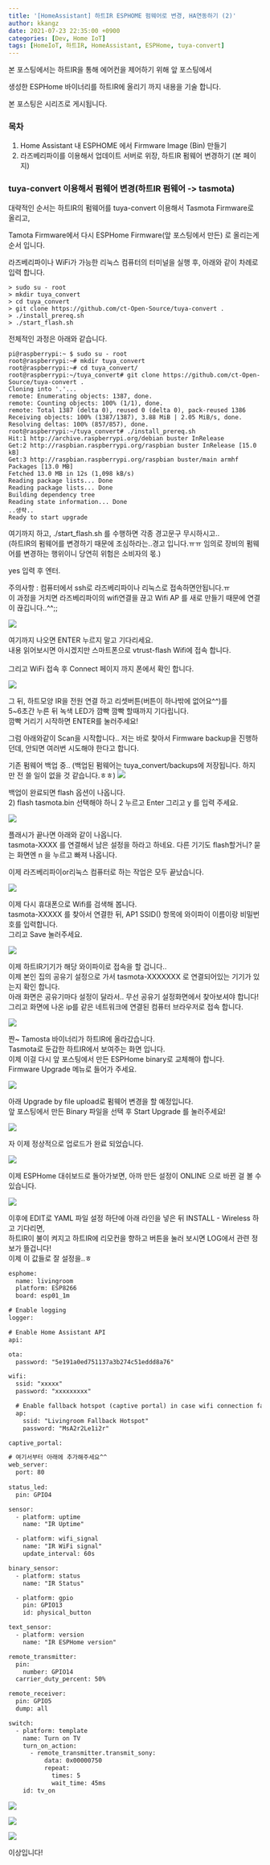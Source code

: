 ```yaml
---
title: '[HomeAssistant] 하트IR ESPHOME 펌웨어로 변경, HA연동하기 (2)'
author: kkangz
date: 2021-07-23 22:35:00 +0900
categories: [Dev, Home IoT]
tags: [HomeIoT, 하트IR, HomeAssistant, ESPHome, tuya-convert]
---
```


본 포스팅에서는 하트IR을 통해 에어컨을 제어하기 위해 앞 포스팅에서 

생성한 ESPHome 바이너리를 하트IR에 올리기 까지 내용을 기술 합니다.


본 포스팅은 시리즈로 게시됩니다. 

### 목차

1. Home Assistant 내 ESPHOME 에서 Firmware Image (Bin) 만들기
2. 라즈베리파이를 이용해서 업데이트 서버로 위장, 하트IR 펌웨어 변경하기 (본 페이지)


### tuya-convert 이용해서 펌웨어 변경(하트IR 펌웨어 -> tasmota)

대략적인 순서는 하트IR의 펌웨어를 tuya-convert 이용해서 Tasmota Firmware로 올리고,

Tamota Firmware에서 다시 ESPHome Firmware(앞 포스팅에서 만든) 로 올리는게 순서 입니다.

라즈베리파이나 WiFi가 가능한 리눅스 컴퓨터의 터미널을 실행 후, 
아래와 같이 차례로 입력 합니다.

```console
> sudo su - root
> mkdir tuya_convert
> cd tuya_convert
> git clone https://github.com/ct-Open-Source/tuya-convert .
> ./install_prereq.sh
> ./start_flash.sh
```
전체적인 과정은 아래와 같습니다.

```console
pi@raspberrypi:~ $ sudo su - root
root@raspberrypi:~# mkdir tuya_convert
root@raspberrypi:~# cd tuya_convert/
root@raspberrypi:~/tuya_convert# git clone https://github.com/ct-Open-Source/tuya-convert .
Cloning into '.'...
remote: Enumerating objects: 1387, done.
remote: Counting objects: 100% (1/1), done.
remote: Total 1387 (delta 0), reused 0 (delta 0), pack-reused 1386
Receiving objects: 100% (1387/1387), 3.88 MiB | 2.05 MiB/s, done.
Resolving deltas: 100% (857/857), done.
root@raspberrypi:~/tuya_convert# ./install_prereq.sh
Hit:1 http://archive.raspberrypi.org/debian buster InRelease
Get:2 http://raspbian.raspberrypi.org/raspbian buster InRelease [15.0 kB]
Get:3 http://raspbian.raspberrypi.org/raspbian buster/main armhf Packages [13.0 MB]
Fetched 13.0 MB in 12s (1,098 kB/s)
Reading package lists... Done
Reading package lists... Done
Building dependency tree
Reading state information... Done
..생략..
Ready to start upgrade
```

여기까지 하고, ./start_flash.sh 를 수행하면 각종 경고문구 무시하시고..   
(하트IR의 펌웨어를 변경하기 때문에 조심하라는..경고 입니다.ㅠㅠ 임의로 장비의 펌웨어를 변경하는 행위이니 당연히 위험은 소비자의 몫.)

yes 입력 후 엔터.

주의사항 : 컴퓨터에서 ssh로 라즈베리파이나 리눅스로 접속하면안됩니다.ㅠ   
 이 과정을 거치면 라즈베리파이의 wifi연결을 끊고 Wifi AP 를 새로 만들기 때문에 연결이 끊깁니다..^^;;

![](https://user-images.githubusercontent.com/9496842/126811947-09c74f99-851b-4447-af95-6f771cc553d3.png)

여기까지 나오면 ENTER 누르지 말고 기다리세요.
\
내용 읽어보시면 아시겠지만 스마트폰으로 vtrust-flash Wifi에 접속 합니다.\
\
그리고 WiFi 접속 후 Connect 페이지 까지 폰에서 확인 합니다.

![](https://user-images.githubusercontent.com/9496842/126822669-76e1b8dd-c5e5-47cc-b1ce-508b6a7fd402.png)

그 뒤, 하트모양 IR을 전원 연결 하고 리셋버튼(버튼이 하나밖에 없어요^^)를 
\
5~6초간 누른 뒤 녹색 LED가 깜빡 깜빡 할때까지 기다립니다. 
\
깜빡 거리기 시작하면 ENTER를 눌러주세요!

그럼 아래와같이 Scan을 시작합니다.. 
저는 바로 찾아서 Firmware backup을 진행하던데, 안되면 여러번 시도해야 한다고 합니다.

기존 펌웨어 백업 중..
(백업된 펌웨어는 tuya_convert/backups에 저장됩니다. 하지만 전 쓸 일이 없을 것 같습니다.ㅎㅎ)
![](https://user-images.githubusercontent.com/9496842/126812043-25cc2a1e-4323-410f-bb5f-6918c92ca337.png)

백업이 완료되면 flash 옵션이 나옵니다. \
2) flash tasmota.bin 선택해야 하니 2 누르고 Enter 그리고 y 를 입력 주세요.

![](https://user-images.githubusercontent.com/9496842/126812076-846a11b1-d160-4e1d-93dc-393f3a7f7d1d.png)


플래시가 끝나면 아래와 같이 나옵니다.    
tasmota-XXXX 를 연결해서 남은 설정을 하라고 하네요.
다른 기기도 flash할거니? 묻는 화면엔 n 을 누르고 빠져 나옵니다.

이제 라즈베리파이or리눅스 컴퓨터로 하는 작업은 모두 끝났습니다.

![](https://user-images.githubusercontent.com/9496842/126812131-b28a1869-846f-4a3e-9472-534cf9729812.png)

이제 다시 휴대폰으로 Wifi를 검색해 봅니다.   
tasmota-XXXXX 를 찾아서 연결한 뒤, AP1 SSID() 항목에 와이파이 이름이랑 비밀번호를 입력합니다.    
그리고 Save 눌러주세요.

![](https://user-images.githubusercontent.com/9496842/126822847-014f8aae-6a40-40db-8f51-011d6e475ecb.png)

이제 하트IR기기가 해당 와이파이로 접속을 할 겁니다..   
이제 본인 집의 공유기 설정으로 가서 tasmota-XXXXXXX 로 연결되어있는 기기가 있는지 확인 합니다.   
아래 화면은 공유기마다 설정이 달라서.. 무선 공유기 설정화면에서 찾아보셔야 합니다!   
그리고 화면에 나온 ip를 같은 네트워크에 연결된 컴퓨터 브라우저로 접속 합니다.

![](https://user-images.githubusercontent.com/9496842/126808483-045fff82-0dfa-49bf-abcc-7cfc3d37d07b.png)


짠~ Tamosta 바이너리가 하트IR에 올라갔습니다.   
Tasmota로 둔갑한 하트IR에서 보여주는 화면 입니다.   
이제 이걸 다시 앞 포스팅에서 만든 ESPHome binary로 교체해야 합니다.   
Firmware Upgrade 메뉴로 들어가 주세요.   

![](https://user-images.githubusercontent.com/9496842/126808564-25df1288-2fa1-4d5b-a45f-2de8249e90d2.png)

아래 Upgrade by file upload로 펌웨어 변경을 할 예정입니다.   
앞 포스팅에서 만든 Binary 파일을 선택 후 Start Upgrade 를 눌러주세요!

![](https://user-images.githubusercontent.com/9496842/126808790-10b1d73c-938b-4b21-9e86-2e9ae1e14b5c.png)

자 이제 정상적으로 업로드가 완료 되었습니다.

![](https://user-images.githubusercontent.com/9496842/126808825-32530a2e-8705-4024-8a9e-6b413f9e5c13.png)

이제 ESPHome 대쉬보드로 돌아가보면, 아까 만든 설정이 ONLINE 으로 바뀐 걸 볼 수 있습니다.

![](https://user-images.githubusercontent.com/9496842/126808931-e6496a34-5f34-4e0c-9643-00b6429f3ead.png)

이후에 EDIT로 YAML 파일 설정 하단에 아래 라인을 넣은 뒤 INSTALL - Wireless 하고 기다리면,   
하트IR이 불이 켜지고 하트IR에 리모컨을 향하고 버튼을 눌러 보시면 LOG에서 관련 정보가 뜰겁니다!   
이제 이 값들로 잘 설정을..ㅎ   

```xml
esphome:
  name: livingroom
  platform: ESP8266
  board: esp01_1m

# Enable logging
logger:

# Enable Home Assistant API
api:

ota:
  password: "5e191a0ed751137a3b274c51eddd8a76"

wifi:
  ssid: "xxxxx"
  password: "xxxxxxxxx"

  # Enable fallback hotspot (captive portal) in case wifi connection fails
  ap:
    ssid: "Livingroom Fallback Hotspot"
    password: "MsA2r2Le1i2r"

captive_portal:

# 여기서부터 아래에 추가해주세요^^
web_server:
  port: 80
  
status_led:
  pin: GPIO4

sensor:
  - platform: uptime
    name: "IR Uptime"

  - platform: wifi_signal
    name: "IR WiFi signal"
    update_interval: 60s

binary_sensor:
  - platform: status
    name: "IR Status"

  - platform: gpio
    pin: GPIO13
    id: physical_button

text_sensor:
  - platform: version
    name: "IR ESPHome version"

remote_transmitter:
  pin:
    number: GPIO14
  carrier_duty_percent: 50%

remote_receiver:
  pin: GPIO5
  dump: all

switch:
  - platform: template
    name: Turn on TV
    turn_on_action:
      - remote_transmitter.transmit_sony:
          data: 0x00000750
          repeat:
            times: 5
            wait_time: 45ms
    id: tv_on
```


![](https://user-images.githubusercontent.com/9496842/126859982-7fd006a1-380a-4760-a953-f8ed13c0cd99.png)

![](https://user-images.githubusercontent.com/9496842/126859977-5446f8ab-c442-419f-954b-6b0efc6abcce.png)

![](https://user-images.githubusercontent.com/9496842/126859979-77c37ef7-3ab0-47d3-ab6a-37024a1f869a.png)


이상입니다!
